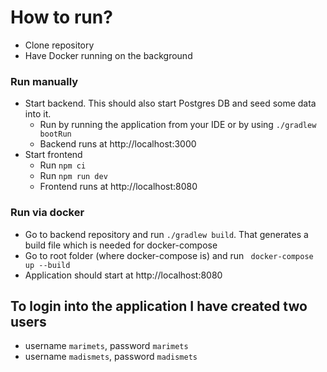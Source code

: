 # How to run?
- Clone repository
- Have Docker running on the background

### Run manually
- Start backend. This should also start Postgres DB and seed some data into it.
    - Run by running the application from your IDE or by using `./gradlew bootRun`   
    - Backend runs at http://localhost:3000
- Start frontend
    - Run `npm ci`
    - Run `npm run dev`
    - Frontend runs at http://localhost:8080

### Run via docker
- Go to backend repository and run `./gradlew build`. That generates a build file which is needed for docker-compose
- Go to root folder (where docker-compose is) and run ` docker-compose up --build`
- Application should start at http://localhost:8080

## To login into the application I have created two users
* username `marimets`, password `marimets`
* username `madismets`, password `madismets`
